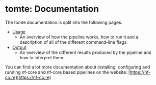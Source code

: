 # tomte: Documentation

The tomte documentation is split into the following pages:

- [Usage](usage.md)
  - An overview of how the pipeline works, how to run it and a description of all of the different command-line flags.
- [Output](output.md)
  - An overview of the different results produced by the pipeline and how to interpret them.

You can find a lot more documentation about installing, configuring and running nf-core and nf-core based pipelines on the website: [https://nf-co.re](https://nf-co.re)
